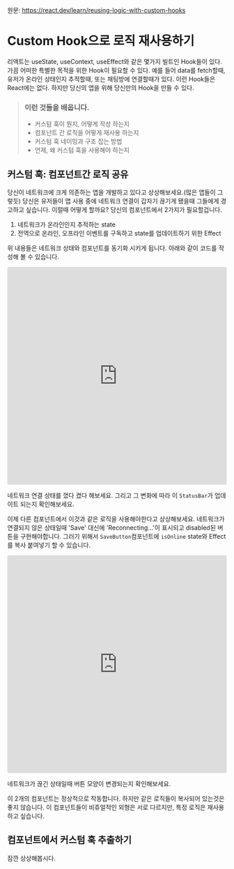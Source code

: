 원문: https://react.dev/learn/reusing-logic-with-custom-hooks

# Custom Hook으로 로직 재사용하기
리액트는 useState, useContext, useEffect와 같은 몇가지 빌트인 Hook들이 있다.
가끔 어떠한 특별한 목적을 위한 Hook이 필요할 수 있다. 예를 들어 data를 fetch할때, 유저가 온라인 상태인지 추적할때, 또는 채팅방에 연결할때가 있다. 이런 Hook들은 React에는 없다. 하지만 당신의 앱을 위해 당신만의 Hook을 만들 수 있다.

> ### 이런 것들을 배웁니다.
> - 커스텀 훅이 뭔지, 어떻게 작성 하는지
> - 컴포넌트 간 로직을 어떻게 재사용 하는지
> - 커스텀 훅 네이밍과 구조 잡는 방법
> - 언제, 왜 커스텀 훅을 사용해야 하는지

## 커스텀 훅: 컴포넌트간 로직 공유

당신이 네트워크에 크게 의존하는 앱을 개발하고 있다고 상상해보세요.(많은 앱들이 그렇듯) 당신은 유저들이 앱 사용 중에 네트워크 연결이 갑자기 끊기게 됐을때 그들에게 경고하고 싶습니다. 이럴때 어떻게 할까요? 당신의 컴포넌트에서 2가지가 필요할겁니다.

1. 네트워크가 온라인인지 추적하는 state
2. 전역으로 온라인, 오프라인 이벤트를 구독하고 state를 업데이트하기 위한 Effect

위 내용들은 네트워크 상태와 컴포넌트를 동기화 시키게 됩니다. 아래와 같이 코드를 작성해 볼 수 있습니다.

<iframe src="https://codesandbox.io/embed/youthful-carson-nsny83?fontsize=13&hidenavigation=1&theme=dark"
     style="width:100%; height:500px; border:0; border-radius: 4px; overflow:hidden;"
     title="youthful-carson-nsny83"
     allow="accelerometer; ambient-light-sensor; camera; encrypted-media; geolocation; gyroscope; hid; microphone; midi; payment; usb; vr; xr-spatial-tracking"
     sandbox="allow-forms allow-modals allow-popups allow-presentation allow-same-origin allow-scripts"
   ></iframe>

네트워크 연결 상태를 껐다 켰다 해보세요. 그리고 그 변화에 따라 이 `StatusBar`가 업데이트 되는지 확인해보세요.

이제 다른 컴포넌트에서 이것과 같은 로직을 사용해야한다고 상상해보세요. 네트워크가 연결되지 않은 상태일때 'Save' 대신에 'Reconnecting...'이 표시되고 disabled된 버튼을 구현해야합니다. 그러기 위해서 `SaveButton`컴포넌트에 `isOnline` state와 Effect를 복사 붙여넣기 할 수 있습니다.

<iframe src="https://codesandbox.io/embed/solitary-fast-b99g0g?fontsize=13&hidenavigation=1&theme=dark"
     style="width:100%; height:500px; border:0; border-radius: 4px; overflow:hidden;"
     title="solitary-fast-b99g0g"
     allow="accelerometer; ambient-light-sensor; camera; encrypted-media; geolocation; gyroscope; hid; microphone; midi; payment; usb; vr; xr-spatial-tracking"
     sandbox="allow-forms allow-modals allow-popups allow-presentation allow-same-origin allow-scripts"
   ></iframe>

네트워크가 끊긴 상태일때 버튼 모양이 변경되는지 확인해보세요.

이 2개의 컴포넌트는 정상적으로 작동합니다. 하지만 같은 로직들이 복사되어 있는것은 좋지 않습니다. 이 컴포넌트들이 비쥬얼적인 외형은 서로 다르지만, 특정 로직은 재사용하고 싶습니다.

## 컴포넌트에서 커스텀 훅 추출하기

잠깐 상상해봅시다. 